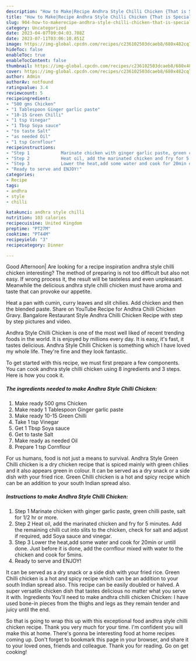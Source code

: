 ```yaml
---
description: "How to Make|Recipe Andhra Style Chilli Chicken {That is Special"
title: "How to Make|Recipe Andhra Style Chilli Chicken {That is Special"
slug: 904-how-to-makerecipe-andhra-style-chilli-chicken-that-is-special
category: Uncategorized
date: 2023-04-07T09:04:03.708Z
date: 2023-07-11T03:06:10.851Z
image: https://img-global.cpcdn.com/recipes/c236102503dcaeb8/680x482cq70/andhra-style-chilli-chicken-recipe-main-photo.jpg
hideToc: false
enableToc: true
enableTocContent: false
thumbnail: https://img-global.cpcdn.com/recipes/c236102503dcaeb8/680x482cq70/andhra-style-chilli-chicken-recipe-main-photo.jpg
cover: https://img-global.cpcdn.com/recipes/c236102503dcaeb8/680x482cq70/andhra-style-chilli-chicken-recipe-main-photo.jpg
author: Admin
authorAv: notfound
ratingvalue: 3.4
reviewcount: 5
recipeingredient:
- "500 gms Chicken"
- "1 Tablespoon Ginger garlic paste"
- "10-15 Green Chilli"
- "1 tsp Vinegar"
- "1 Tbsp Soya sauce"
- "to taste Salt"
- "as needed Oil"
- "1 tsp Cornflour"
recipeinstructions:
- "Step 1            Marinate chicken with ginger garlic paste, green chilli paste, salt for 1/2 hr or more."
- "Step 2            Heat oil, add the marinated chicken and fry for 5 minutes. Add the remaining chilli cut into slits to the chicken, check for salt and adjust if required, add Soya sauce and vinegar."
- "Step 3            Lower the heat,add some water and cook for 20min or untill done. Just before it is done, add the cornflour mixed with water to the chicken and cook for 5mins."
- "Ready to serve and ENJOY!"
categories:
- Recipe
tags:
- andhra
- style
- chilli

katakunci: andhra style chilli 
nutrition: 103 calories
recipecuisine: United Kingdom
preptime: "PT27M"
cooktime: "PT44M"
recipeyield: "3"
recipecategory: Dinner

---
```



Good Afternoon| Are looking for a recipe inspiration andhra style chilli chicken interesting? The method of preparing is not too difficult but also not easy. If wrong process it, the result will be tasteless and even unpleasant. Meanwhile the delicious andhra style chilli chicken must have aroma and taste that can provoke our appetite.





Heat a pan with cumin, curry leaves and slit chilies. Add chicken and then the blended paste. Share on YouTube Recipe for Andhra Chilli Chicken Gravy. Bangalore Restaurant Style Andhra Chilli Chicken Recipe with step by step pictures and video.

Andhra Style Chilli Chicken is one of the most well liked of recent trending foods in the world. It is enjoyed by millions every day. It is easy, it's fast, it tastes delicious. Andhra Style Chilli Chicken is something which I have loved my whole life. They're fine and they look fantastic.


To get started with this recipe, we must first prepare a few components. You can cook andhra style chilli chicken using 8 ingredients and 3 steps. Here is how you cook it.

<!--inarticleads1-->

##### The ingredients needed to make Andhra Style Chilli Chicken:

1. Make ready 500 gms Chicken
1. Make ready 1 Tablespoon Ginger garlic paste
1. Make ready 10-15 Green Chilli
1. Take 1 tsp Vinegar
1. Get 1 Tbsp Soya sauce
1. Get to taste Salt
1. Make ready as needed Oil
1. Prepare 1 tsp Cornflour


For us humans, food is not just a means to survival. Andhra Style Green Chilli chicken is a dry chicken recipe that is spiced mainly with green chilies and it also appears green in colour. It can be served as a dry snack or a side dish with your fried rice. Green Chilli chicken is a hot and spicy recipe which can be an addition to your south Indian spread also. 

<!--inarticleads2-->

##### Instructions to make Andhra Style Chilli Chicken:

1. Step 1            Marinate chicken with ginger garlic paste, green chilli paste, salt for 1/2 hr or more.
1. Step 2            Heat oil, add the marinated chicken and fry for 5 minutes. Add the remaining chilli cut into slits to the chicken, check for salt and adjust if required, add Soya sauce and vinegar.
1. Step 3            Lower the heat,add some water and cook for 20min or untill done. Just before it is done, add the cornflour mixed with water to the chicken and cook for 5mins.
1. Ready to serve and ENJOY!

It can be served as a dry snack or a side dish with your fried rice. Green Chilli chicken is a hot and spicy recipe which can be an addition to your south Indian spread also. This recipe can be easily doubled or halved. A super versatile chicken dish that tastes delicious no matter what you serve it with. Ingredients You&#39;ll need to make andhra chilli chicken Chicken: I have used bone-in pieces from the thighs and legs as they remain tender and juicy until the end. 

So that is going to wrap this up with this exceptional food andhra style chilli chicken recipe. Thank you very much for your time. I'm confident you will make this at home. There's gonna be interesting food at home recipes coming up. Don't forget to bookmark this page in your browser, and share it to your loved ones, friends and colleague. Thank you for reading. Go on get cooking!
